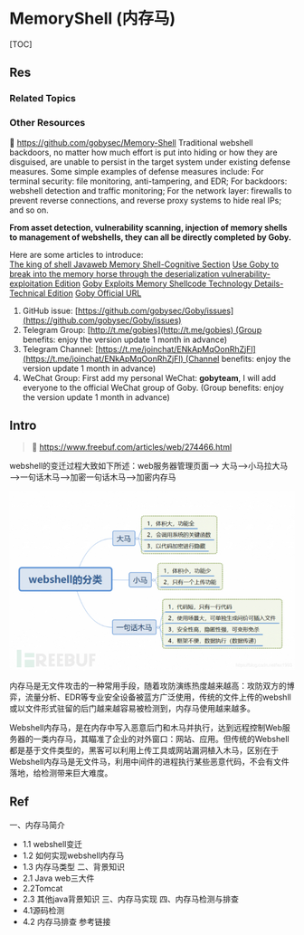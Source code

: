 # MemoryShell (内存马)

[TOC]



## Res
### Related Topics


### Other Resources
🚧 https://github.com/gobysec/Memory-Shell
Traditional webshell backdoors, no matter how much effort is put into hiding or how they are disguised, are unable to persist in the target system under existing defense measures. Some simple examples of defense measures include: For terminal security: file monitoring, anti-tampering, and EDR; For backdoors: webshell detection and traffic monitoring; For the network layer: firewalls to prevent reverse connections, and reverse proxy systems to hide real IPs; and so on.

**From asset detection, vulnerability scanning, injection of memory shells to management of webshells, they can all be directly completed by Goby.**

Here are some articles to introduce:  
[The king of shell Javaweb Memory Shell-Cognitive Section](https://github.com/gobysec/Memory-Shell/blob/main/Memory%20shell%20%5BCognitive%20Section%5D.md)
[Use Goby to break into the memory horse through the deserialization vulnerability-exploitation Edition](https://github.com/gobysec/Memory-Shell/blob/main/Goby%20memory%20shell%5Bexploitation%5D.md)
[Goby Exploits Memory Shellcode Technology Details-Technical Edition](https://github.com/gobysec/Memory-Shell/blob/main/Memory%20shellcode%5BTechnical%5D.md)
[Goby Official URL](https://gobies.org/)
1. GitHub issue: [https://github.com/gobysec/Goby/issues](https://github.com/gobysec/Goby/issues)
2. Telegram Group: [http://t.me/gobies](http://t.me/gobies) (Group benefits: enjoy the version update 1 month in advance)
3. Telegram Channel: [https://t.me/joinchat/ENkApMqOonRhZjFl](https://t.me/joinchat/ENkApMqOonRhZjFl) (Channel benefits: enjoy the version update 1 month in advance)
4. WeChat Group: First add my personal WeChat: **gobyteam**, I will add everyone to the official WeChat group of Goby. (Group benefits: enjoy the version update 1 month in advance)



## Intro
> 🔗 https://www.freebuf.com/articles/web/274466.html

webshell的变迁过程大致如下所述：web服务器管理页面——> 大马——>小马拉大马——>一句话木马——>加密一句话木马——>加密内存马

![](../../../../../../../../Assets/Pics/Pasted%20image%2020240331133657.png)

内存马是无文件攻击的一种常用手段，随着攻防演练热度越来越高：攻防双方的博弈，流量分析、EDR等专业安全设备被蓝方广泛使用，传统的文件上传的webshll或以文件形式驻留的后门越来越容易被检测到，内存马使用越来越多。

Webshell内存马，是在内存中写入恶意后门和木马并执行，达到远程控制Web服务器的一类内存马，其瞄准了企业的对外窗口：网站、应用。但传统的Webshell都是基于文件类型的，黑客可以利用上传工具或网站漏洞植入木马，区别在于Webshell内存马是无文件马，利用中间件的进程执行某些恶意代码，不会有文件落地，给检测带来巨大难度。



## Ref
[👍 一文看懂内存马 | freebuf]: https://www.freebuf.com/articles/web/274466.html
一、内存马简介
- 1.1 webshell变迁
- 1.2 如何实现webshell内存马
- 1.3 内存马类型
二、背景知识
- 2.1 Java web三大件
- 2.2Tomcat
- 2.3 其他java背景知识
三、内存马实现
四、内存马检测与排查
- 4.1源码检测
- 4.2 内存马排查
参考链接

[分享几个直接可用的内存马，记录一下学习过程中看过的文章 | github]: https://github.com/bitterzzZZ/MemoryShellLearn
